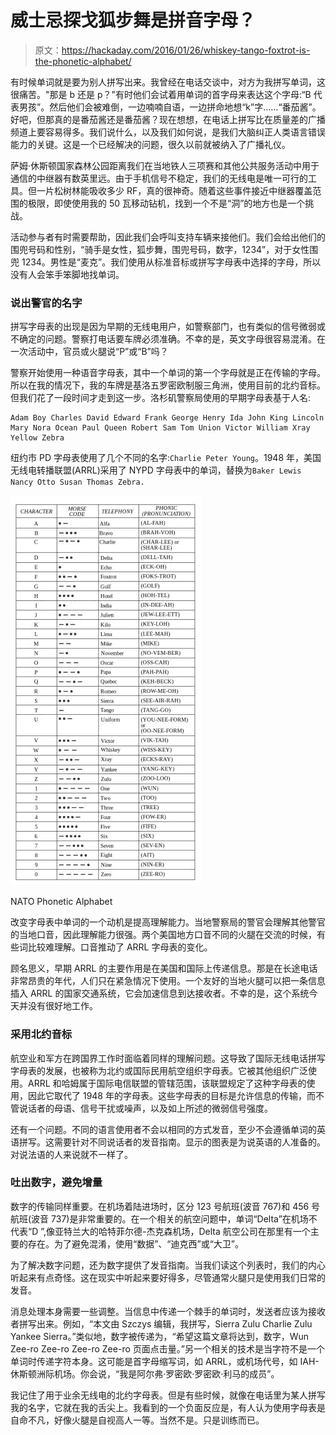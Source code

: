 # 威士忌探戈狐步舞是拼音字母？

> 原文：<https://hackaday.com/2016/01/26/whiskey-tango-foxtrot-is-the-phonetic-alphabet/>

有时候单词就是要为别人拼写出来。我曾经在电话交谈中，对方为我拼写单词，这很痛苦。"那是 b 还是 p？"有时他们会试着用单词的首字母来表达这个字母:“B 代表男孩”。然后他们会被难倒，一边喃喃自语，一边拼命地想“k”字……“番茄酱”。好吧，但那真的是番茄酱还是番茄酱？现在想想，在电话上拼写比在质量差的广播频道上要容易得多。我们说什么，以及我们如何说，是我们大脑纠正人类语言错误能力的关键。这是一个已经解决的问题，很久以前就被纳入了广播礼仪。

萨姆·休斯顿国家森林公园距离我们在当地铁人三项赛和其他公共服务活动中用于通信的中继器有数英里远。由于手机信号不稳定，我们的无线电是唯一可行的工具。但一片松树林能吸收多少 RF，真的很神奇。随着这些事件接近中继器覆盖范围的极限，即使使用我的 50 瓦移动钻机，找到一个不是“洞”的地方也是一个挑战。

活动参与者有时需要帮助，因此我们会呼叫支持车辆来接他们。我们会给出他们的围兜号码和性别，“骑手是女性，狐步舞，围兜号码，数字，1234”，对于女性围兜 1234。男性是“麦克”。我们使用从标准音标或拼写字母表中选择的字母，所以没有人会笨手笨脚地找单词。

### 说出警官的名字

拼写字母表的出现是因为早期的无线电用户，如警察部门，也有类似的信号微弱或不确定的问题。警察打电话要车牌必须准确。不幸的是，英文字母很容易混淆。在一次活动中，官员或火腿说“P”或“B”吗？

警察开始使用一种语音字母表，其中一个单词的第一个字母就是正在传输的字母。所以在我的情况下，我的车牌是基洛五罗密欧制服三角洲，使用目前的北约音标。但我们花了一段时间才走到这一步。洛杉矶警察局使用的早期字母表基于人名:

```
Adam Boy Charles David Edward Frank George Henry Ida John King Lincoln 
Mary Nora Ocean Paul Queen Robert Sam Tom Union Victor William Xray 
Yellow Zebra
```

纽约市 PD 字母表使用了几个不同的名字:`Charlie Peter Young`。1948 年，美国无线电转播联盟(ARRL)采用了 NYPD 字母表中的单词，替换为`Baker Lewis Nancy Otto Susan Thomas Zebra.`

[![500px-FAA_Phonetic_and_Morse_Chart2](img/b045c6839f249701a57f53c2d7f8f3c7.png)](https://hackaday.com/wp-content/uploads/2016/01/500px-faa_phonetic_and_morse_chart2.jpg)

NATO Phonetic Alphabet

改变字母表中单词的一个动机是提高理解能力。当地警察局的警官会理解其他警官的当地口音，因此理解能力很强。两个美国地方口音不同的火腿在交流的时候，有些词比较难理解。口音推动了 ARRL 字母表的变化。

顾名思义，早期 ARRL 的主要作用是在美国和国际上传递信息。那是在长途电话非常昂贵的年代，人们只在紧急情况下使用。一个友好的当地火腿可以把一条信息插入 ARRL 的国家交通系统，它会加速信息到达接收者。不幸的是，这个系统今天并没有很好地工作。

### 采用北约音标

航空业和军方在跨国界工作时面临着同样的理解问题。这导致了国际无线电话拼写字母表的发展，也被称为北约或国际民用航空组织字母表。它被其他组织广泛使用。ARRL 和哈姆属于国际电信联盟的管辖范围，该联盟规定了这种字母表的使用，因此它取代了 1948 年的字母表。这些字母表的目标是允许信息的传输，而不管说话者的母语、信号干扰或噪声，以及如上所述的微弱信号强度。

还有一个问题。不同的语言使用者不会以相同的方式发音，至少不会遵循单词的英语拼写。这需要针对不同说话者的发音指南。显示的图表是为说英语的人准备的。对说法语的人来说就不一样了。

### 吐出数字，避免增量

数字的传输同样重要。在机场着陆进场时，区分 123 号航班(波音 767)和 456 号航班(波音 737)是非常重要的。在一个相关的航空问题中，单词“Delta”在机场不代表“D ”,像亚特兰大的哈特菲尔德-杰克森机场，Delta 航空公司在那里有一个主要的存在。为了避免混淆，使用“数据”、“迪克西”或“大卫”。

为了解决数字问题，还为数字提供了发音指南。当我们读这个列表时，我们的内心听起来有点奇怪。这在现实中听起来要好得多，尽管通常火腿只是使用我们日常的发音。

消息处理本身需要一些调整。当信息中传递一个棘手的单词时，发送者应该为接收者拼写出来。例如，“本文由 Szczys 编辑，我拼写，Sierra Zulu Charlie Zulu Yankee Sierra。”类似地，数字被传递为，“希望这篇文章将达到，数字，Wun Zee-ro Zee-ro Zee-ro Zee-ro 页面点击量。”另一个相关的技术是当字符不是一个单词时传递字符本身。这可能是首字母缩写词，如 ARRL，或机场代号，如 IAH-休斯顿洲际机场。你会说，“我是阿尔弗·罗密欧·罗密欧·利马的成员”。

我记住了用于业余无线电的北约字母表。但是有些时候，就像在电话里为某人拼写我的名字，它就在我的舌尖上。我看到的一个负面反应是，有人认为使用字母表是自命不凡，好像火腿是自视高人一等。当然不是。只是训练而已。